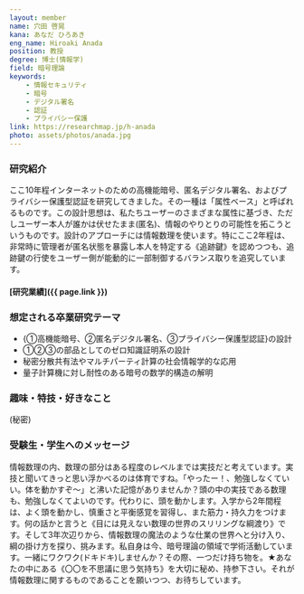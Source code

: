 ```yaml
---
layout: member
name: 穴田 啓晃
kana: あなだ ひろあき
eng_name: Hiroaki Anada
position: 教授
degree: 博士(情報学)
field: 暗号理論
keywords:
    - 情報セキュリティ
    - 暗号
    - デジタル署名
    - 認証
    - プライバシー保護
link: https://researchmap.jp/h-anada
photo: assets/photos/anada.jpg
---
```


### 研究紹介

ここ10年程インターネットのための高機能暗号、匿名デジタル署名、およびプライバシー保護型認証を研究してきました。その一種は「属性ベース」と呼ばれるものです。この設計思想は、私たちユーザーのさまざまな属性に基づき、ただしユーザー本人が誰かは伏せたまま(匿名)、情報のやりとりの可能性を拓こうというものです。設計のアプローチには情報数理を使います。特にここ2年程は、非常時に管理者が匿名状態を暴露し本人を特定する《追跡鍵》を認めつつも、追跡鍵の行使をユーザー側が能動的に一部制御するバランス取りを追究しています。

#### [研究業績]({{ page.link }})

### 想定される卒業研究テーマ

- {①高機能暗号、②匿名デジタル署名、③プライバシー保護型認証}の設計
- ①②③の部品としてのゼロ知識証明系の設計
- 秘密分散共有法やマルチパーティ計算の社会情報学的な応用
- 量子計算機に対し耐性のある暗号の数学的構造の解明

### 趣味・特技・好きなこと

(秘密)

### 受験生・学生へのメッセージ

情報数理の内、数理の部分はある程度のレベルまでは実技だと考えています。実技と聞いてきっと思い浮かべるのは体育ですね。「やったー！、勉強しなくていい。体を動かすぞ～」と沸いた記憶がありませんか？頭の中の実技である数理も、勉強しなくてよいのです。代わりに、頭を動かします。入学から2年間程は、よく頭を動かし、慎重さと平衡感覚を習得し、また筋力・持久力をつけます。何の話かと言うと《目には見えない数理の世界のスリリングな綱渡り》です。そして3年次辺りから、情報数理の魔法のような仕業の世界へと分け入り、綱の掛け方を探り、挑みます。私自身は今、暗号理論の領域で学術活動しています。一緒にワクワク(ドキドキ)しませんか？その際、一つだけ持ち物を。★あなたの中にある《〇〇を不思議に思う気持ち》を大切に秘め、持参下さい。それが情報数理に関するものであることを願いつつ、お待ちしています。
